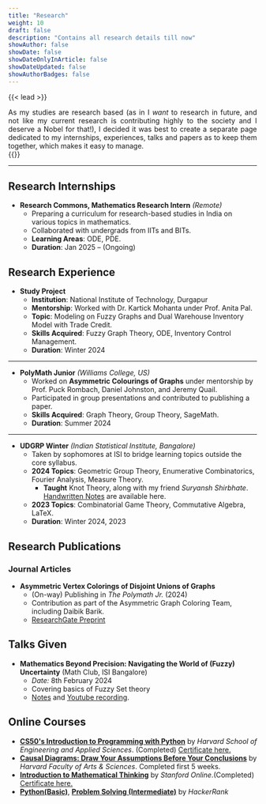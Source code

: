 ```yaml
---
title: "Research"
weight: 10
draft: false
description: "Contains all research details till now"
showAuthor: false
showDate: false
showDateOnlyInArticle: false
showDateUpdated: false
showAuthorBadges: false
---
```


{{< lead >}}
<div style="text-align: justify">As my studies are research based (as in I <i>want</i> to research in future, and not like my current research is contributing highly to the society and I deserve a Nobel for that!), I decided it was best to create a separate page dedicated to my internships, experiences, talks and papers as to keep them together, which makes it easy to manage.</div>
{{</ lead >}}

---

## Research Internships

- **Research Commons, Mathematics Research Intern** *(Remote)*  
    - Preparing a curriculum for research-based studies in India on various topics in mathematics.  
    - Collaborated with undergrads from IITs and BITs.  
    - **Learning Areas**: ODE, PDE.  
    - **Duration**: Jan 2025 – (Ongoing)  

## Research Experience

- **Study Project**  
    - **Institution**: National Institute of Technology, Durgapur  
    - **Mentorship**: Worked with Dr. Kartick Mohanta under Prof. Anita Pal.  
    - **Topic**: Modeling on Fuzzy Graphs and Dual Warehouse Inventory Model with Trade Credit.  
    - **Skills Acquired**: Fuzzy Graph Theory, ODE, Inventory Control Management.  
    - **Duration**: Winter 2024  

---

- **PolyMath Junior** *(Williams College, US)*  
    - Worked on **Asymmetric Colourings of Graphs** under mentorship by Prof. Puck Rombach, Daniel Johnston, and Jeremy Quail.  
    - Participated in group presentations and contributed to publishing a paper.  
    - **Skills Acquired**: Graph Theory, Group Theory, SageMath.  
    - **Duration**: Summer 2024  

---

- **UDGRP Winter** *(Indian Statistical Institute, Bangalore)*  
    - Taken by sophomores at ISI to bridge learning topics outside the core syllabus.  
    - **2024 Topics**: Geometric Group Theory, Enumerative Combinatorics, Fourier Analysis, Measure Theory.
        - **Taught** Knot Theory, along with my friend _Suryansh Shirbhate_. <a href="./Notes_merged_organized.pdf" target="_blank">Handwritten Notes</a> are available here.  
    - **2023 Topics**: Combinatorial Game Theory, Commutative Algebra, LaTeX.  
    - **Duration**: Winter 2024, 2023  

## Research Publications

### **Journal Articles**
- **Asymmetric Vertex Colorings of Disjoint Unions of Graphs**  
  - (On-way) Publishing in *The Polymath Jr.* (2024)  
  - Contribution as part of the Asymmetric Graph Coloring Team, including Daibik Barik.  
  - [ResearchGate Preprint](https://www.researchgate.net/publication/386373293_Asymmetric_Colorings_of_Disjoint_Unions_of_Graphs)  

## Talks Given
- **Mathematics Beyond Precision: Navigating the World of (Fuzzy) Uncertainty**
(Math Club, ISI Bangalore)
    - *Date:* 8th February 2024
    - Covering basics of Fuzzy Set theory
    - <a href="./_Fuzzy_Presentation.pdf" target="_blank">Notes</a> and [Youtube recording](https://youtu.be/37tKJgsad4c?si=DBw2llWjV-Bfd2Cq).

## Online Courses
- <a href = "https://pll.harvard.edu/course/cs50s-introduction-programming-python" target = "_blank">**CS50's Introduction to Programming with Python**</a> by _Harvard School of Engineering and Applied Sciences_. (Completed) <a href="./CS50P.pdf" target="_blank" >Certificate here.</a>
- <a href = "https://pll.harvard.edu/course/causal-diagrams-draw-your-assumptions-your-conclusions" target = "_blank">**Causal Diagrams: Draw Your Assumptions Before Your Conclusions**</a> by _Harvard Faculty of Arts & Sciences_. Completed first 5 weeks.
- <a href = "https://www.coursera.org/learn/mathematical-thinking" target = "_blank">**Introduction to Mathematical Thinking**</a> by _Stanford Online_.(Completed) <a href="./_MT_Certificate_.pdf" target="_blank" >Certificate here.</a>
- <a href = "https://www.hackerrank.com/certificates/67ec16438bb5" target = "_blank">**Python(Basic)**</a>, <a href = "https://www.hackerrank.com/certificates/cf566c7522e5" target = "_blank">**Problem Solving (Intermediate)**</a> by _HackerRank_

